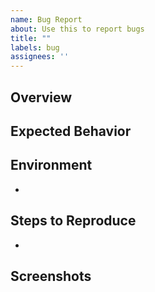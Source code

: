 ```yaml
---
name: Bug Report
about: Use this to report bugs
title: ""
labels: bug
assignees: ''
---
```


## Overview


## Expected Behavior


## Environment
-

## Steps to Reproduce
-

## Screenshots

